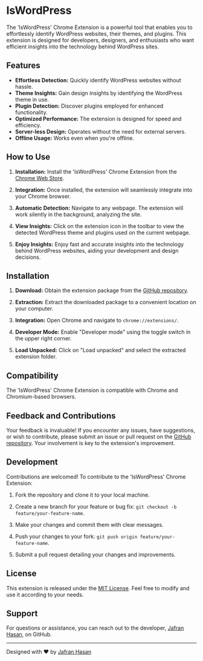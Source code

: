 # IsWordPress

The 'IsWordPress' Chrome Extension is a powerful tool that enables you to effortlessly identify WordPress websites, their themes, and plugins. This extension is designed for developers, designers, and enthusiasts who want efficient insights into the technology behind WordPress sites.

## Features

- **Effortless Detection:** Quickly identify WordPress websites without hassle.
- **Theme Insights:** Gain design insights by identifying the WordPress theme in use.
- **Plugin Detection:** Discover plugins employed for enhanced functionality.
- **Optimized Performance:** The extension is designed for speed and efficiency.
- **Server-less Design:** Operates without the need for external servers.
- **Offline Usage:** Works even when you're offline.

## How to Use

1. **Installation:** Install the 'IsWordPress' Chrome Extension from the [Chrome Web Store](https://chrome.google.com/webstore/detail/is-wp-detects-wordpress-t/enohbojoeceihccbalgijnfbhbinfllf).

2. **Integration:** Once installed, the extension will seamlessly integrate into your Chrome browser.

3. **Automatic Detection:** Navigate to any webpage. The extension will work silently in the background, analyzing the site.

4. **View Insights:** Click on the extension icon in the toolbar to view the detected WordPress theme and plugins used on the current webpage.

5. **Enjoy Insights:** Enjoy fast and accurate insights into the technology behind WordPress websites, aiding your development and design decisions.

## Installation

1. **Download:** Obtain the extension package from the [GitHub repository](https://github.com/imjafran/iswordpress/).

2. **Extraction:** Extract the downloaded package to a convenient location on your computer.

3. **Integration:** Open Chrome and navigate to `chrome://extensions/`.

4. **Developer Mode:** Enable "Developer mode" using the toggle switch in the upper right corner.

5. **Load Unpacked:** Click on "Load unpacked" and select the extracted extension folder.

## Compatibility

The 'IsWordPress' Chrome Extension is compatible with Chrome and Chromium-based browsers.

## Feedback and Contributions

Your feedback is invaluable! If you encounter any issues, have suggestions, or wish to contribute, please submit an issue or pull request on the [GitHub repository](https://github.com/imjafran/iswordpress/). Your involvement is key to the extension's improvement.

## Development

Contributions are welcomed! To contribute to the 'IsWordPress' Chrome Extension:

1. Fork the repository and clone it to your local machine.

2. Create a new branch for your feature or bug fix: `git checkout -b feature/your-feature-name`.

3. Make your changes and commit them with clear messages.

4. Push your changes to your fork: `git push origin feature/your-feature-name`.

5. Submit a pull request detailing your changes and improvements.
   

## License

This extension is released under the [MIT License](LICENSE). Feel free to modify and use it according to your needs.

## Support

For questions or assistance, you can reach out to the developer, [Jafran Hasan](https://github.com/imjafran), on GitHub.

---

Designed with ❤️ by [Jafran Hasan](https://github.com/imjafran)
